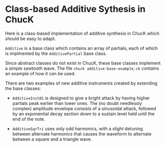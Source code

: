 # Class-based Additive Sythesis in ChucK

Here is a class-based implementation of additive synthesis in ChucK which
should be easy to adapt.

`Additive` is a base class which contains an array of partials, each of
which is implmented by the `AdditivePartial` base class.

Since abstract classes do not exist in ChucK, these base classes implement a
simple sawtooth wave. The file `chuck additive-base-example.ck` contains an
example of how it can be used.

There are two examples of new additive instruments created by extending the
base classes:

* `AdditiveInst01` is designed to give a bright attack by having higher
partials peak earlier than lower ones. The (no doubt needlessly complex)
amplitude envelope consists of a sinusoidal attack, followed by an exponential
decay section down to a sustain level held until the end of the note.

* `AdditiveSqrTri` uses only odd harmonics, with a slight detuning between
alternate harmonics that causes the waveform to alternate between a square and
a triangle wave.

